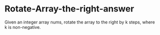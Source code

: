 # Rotate-Array-the-right-answer
Given an integer array nums, rotate the array to the right by k steps, where k is non-negative.
